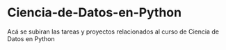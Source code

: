 # Ciencia-de-Datos-en-Python
Acá se subiran las tareas y proyectos relacionados al curso de Ciencia de Datos en Python
